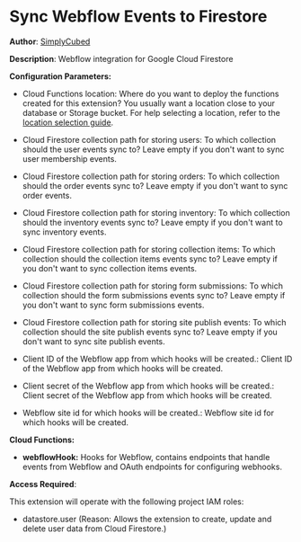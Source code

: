 # Sync Webflow Events to Firestore

**Author**: [SimplyCubed](https://simplycubed.com)

**Description**: Webflow integration for Google Cloud Firestore

**Configuration Parameters:**

- Cloud Functions location: Where do you want to deploy the functions created for this extension? You usually want a location close to your database or Storage bucket. For help selecting a location, refer to the [location selection guide](https://firebase.google.com/docs/functions/locations).

- Cloud Firestore collection path for storing users: To which collection should the user events sync to? Leave empty if you don't want to sync user membership events.

- Cloud Firestore collection path for storing orders: To which collection should the order events sync to? Leave empty if you don't want to sync order events.

- Cloud Firestore collection path for storing inventory: To which collection should the inventory events sync to? Leave empty if you don't want to sync inventory events.

- Cloud Firestore collection path for storing collection items: To which collection should the collection items events sync to? Leave empty if you don't want to sync collection items events.

- Cloud Firestore collection path for storing form submissions: To which collection should the form submissions events sync to? Leave empty if you don't want to sync form submissions events.

- Cloud Firestore collection path for storing site publish events: To which collection should the site publish events sync to? Leave empty if you don't want to sync site publish events.

- Client ID of the Webflow app from which hooks will be created.: Client ID of the Webflow app from which hooks will be created.

- Client secret of the Webflow app from which hooks will be created.: Client secret of the Webflow app from which hooks will be created.

- Webflow site id for which hooks will be created.: Webflow site id for which hooks will be created.

**Cloud Functions:**

- **webflowHook:** Hooks for Webflow, contains endpoints that handle events from Webflow and OAuth endpoints for configuring webhooks.

**Access Required**:

This extension will operate with the following project IAM roles:

- datastore.user (Reason: Allows the extension to create, update and delete user data from Cloud Firestore.)
